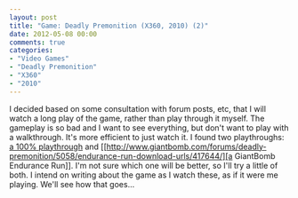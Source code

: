 ```yaml
---
layout: post
title: "Game: Deadly Premonition (X360, 2010) (2)"
date: 2012-05-08 00:00
comments: true
categories:
- "Video Games"
- "Deadly Premonition"
- "X360"
- "2010"
---
```


I decided based on some consultation with forum posts, etc, that I
will watch a long play of the game, rather than play through it
myself. The gameplay is so bad and I want to see everything, but
don't want to play with a walkthrough. It's more efficient to just
watch it. I found two playthroughs: [a 100% playthrough](http://forums.somethingawful.com/showthread.php?threadid%3D3368004) and [[http://www.giantbomb.com/forums/deadly-premonition/5058/endurance-run-download-urls/417644/][a
GiantBomb Endurance Run]]. I'm not sure which one will be better, so
I'll try a little of both. I intend on writing about the game as I
watch these, as if it were me playing. We'll see how that goes...
